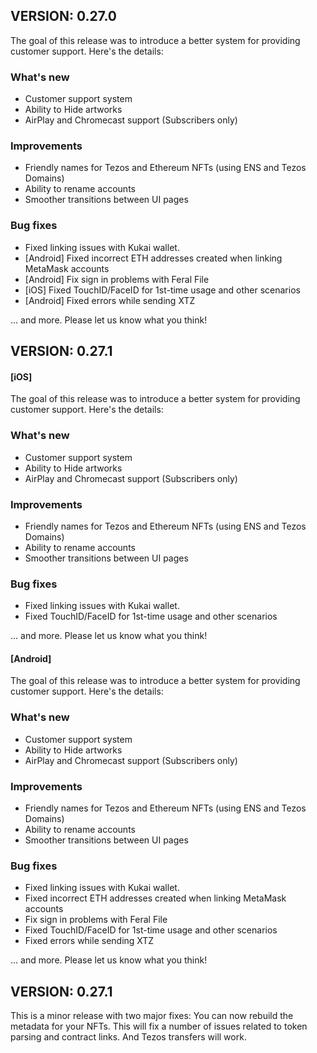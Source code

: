 ## VERSION: 0.27.0

The goal of this release was to introduce a better system for providing customer support. Here's the details:

### What's new
- Customer support system
- Ability to Hide artworks
- AirPlay and Chromecast support (Subscribers only)


### Improvements
- Friendly names for Tezos and Ethereum NFTs (using ENS and Tezos Domains)
- Ability to rename accounts
- Smoother transitions between UI pages

### Bug fixes
- Fixed linking issues with Kukai wallet. 
- [Android] Fixed incorrect ETH addresses created when linking MetaMask accounts
- [Android] Fix sign in problems with Feral File
- [iOS] Fixed TouchID/FaceID for 1st-time usage and other scenarios
- [Android] Fixed errors while sending XTZ

... and more. Please let us know what you think!

## VERSION: 0.27.1
#### [iOS]
The goal of this release was to introduce a better system for providing customer support. Here's the details:

### What's new
- Customer support system
- Ability to Hide artworks
- AirPlay and Chromecast support (Subscribers only)


### Improvements
- Friendly names for Tezos and Ethereum NFTs (using ENS and Tezos Domains)
- Ability to rename accounts
- Smoother transitions between UI pages

### Bug fixes
- Fixed linking issues with Kukai wallet. 
- Fixed TouchID/FaceID for 1st-time usage and other scenarios

... and more. Please let us know what you think!

#### [Android]
The goal of this release was to introduce a better system for providing customer support. Here's the details:

### What's new
- Customer support system
- Ability to Hide artworks
- AirPlay and Chromecast support (Subscribers only)


### Improvements
- Friendly names for Tezos and Ethereum NFTs (using ENS and Tezos Domains)
- Ability to rename accounts
- Smoother transitions between UI pages

### Bug fixes
- Fixed linking issues with Kukai wallet. 
- Fixed incorrect ETH addresses created when linking MetaMask accounts
- Fix sign in problems with Feral File
- Fixed TouchID/FaceID for 1st-time usage and other scenarios
- Fixed errors while sending XTZ

... and more. Please let us know what you think!

## VERSION: 0.27.1
This is a minor release with two major fixes: You can now rebuild the metadata for your NFTs. This will fix a number of issues related to token parsing and contract links. And Tezos transfers will work.

